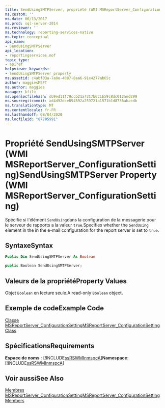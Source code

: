 ```yaml
---
title: SendUsingSMTPServer, propriété (WMI MSReportServer_ConfigurationSetting) | Microsoft Docs
ms.custom: ''
ms.date: 06/13/2017
ms.prod: sql-server-2014
ms.reviewer: ''
ms.technology: reporting-services-native
ms.topic: conceptual
api_name:
- SendUsingSMTPServer
api_location:
- reportingservices.mof
topic_type:
- apiref
helpviewer_keywords:
- SendUsingSMTPServer property
ms.assetid: c4abf03a-7a0e-4087-8aa6-91e4277ab65c
author: maggiesMSFT
ms.author: maggies
manager: kfile
ms.openlocfilehash: db9ed11f79ccb21a7317b6c1b59c8dc012aed299
ms.sourcegitcommit: ad4d92dce894592a259721a1571b1d8736abacdb
ms.translationtype: MT
ms.contentlocale: fr-FR
ms.lasthandoff: 08/04/2020
ms.locfileid: "87705991"
---
```

# <a name="sendusingsmtpserver-property-wmi-msreportserver_configurationsetting"></a><span data-ttu-id="16f62-102">Propriété SendUsingSMTPServer (WMI MSReportServer_ConfigurationSetting)</span><span class="sxs-lookup"><span data-stu-id="16f62-102">SendUsingSMTPServer Property (WMI MSReportServer_ConfigurationSetting)</span></span>
  <span data-ttu-id="16f62-103">Spécifie si l'élément `SendUsing`dans la configuration de la messagerie pour le serveur de rapports a la valeur `true`.</span><span class="sxs-lookup"><span data-stu-id="16f62-103">Specifies whether the `SendUsing` element in the in the e-mail configuration for the report server is set to `true`.</span></span>  
  
## <a name="syntax"></a><span data-ttu-id="16f62-104">Syntaxe</span><span class="sxs-lookup"><span data-stu-id="16f62-104">Syntax</span></span>  
  
```vb  
Public Dim SendUsingSMTPServer As Boolean  
```  
  
```csharp  
public Boolean SendUsingSMTPServer;  
```  
  
## <a name="property-values"></a><span data-ttu-id="16f62-105">Valeurs de la propriété</span><span class="sxs-lookup"><span data-stu-id="16f62-105">Property Values</span></span>  
 <span data-ttu-id="16f62-106">Objet `Boolean` en lecture seule.</span><span class="sxs-lookup"><span data-stu-id="16f62-106">A read-only `Boolean` object.</span></span>  
  
## <a name="example-code"></a><span data-ttu-id="16f62-107">Exemple de code</span><span class="sxs-lookup"><span data-stu-id="16f62-107">Example Code</span></span>  
 [<span data-ttu-id="16f62-108">Classe MSReportServer_ConfigurationSetting</span><span class="sxs-lookup"><span data-stu-id="16f62-108">MSReportServer_ConfigurationSetting Class</span></span>](msreportserver-configurationsetting-class.md)  
  
## <a name="requirements"></a><span data-ttu-id="16f62-109">Spécifications</span><span class="sxs-lookup"><span data-stu-id="16f62-109">Requirements</span></span>  
 <span data-ttu-id="16f62-110">**Espace de noms :** [!INCLUDE[ssRSWMInmspcA](../../includes/ssrswminmspca-md.md)]</span><span class="sxs-lookup"><span data-stu-id="16f62-110">**Namespace:** [!INCLUDE[ssRSWMInmspcA](../../includes/ssrswminmspca-md.md)]</span></span>  
  
## <a name="see-also"></a><span data-ttu-id="16f62-111">Voir aussi</span><span class="sxs-lookup"><span data-stu-id="16f62-111">See Also</span></span>  
 [<span data-ttu-id="16f62-112">Membres MSReportServer_ConfigurationSetting</span><span class="sxs-lookup"><span data-stu-id="16f62-112">MSReportServer_ConfigurationSetting Members</span></span>](msreportserver-configurationsetting-members.md)  
  
  
